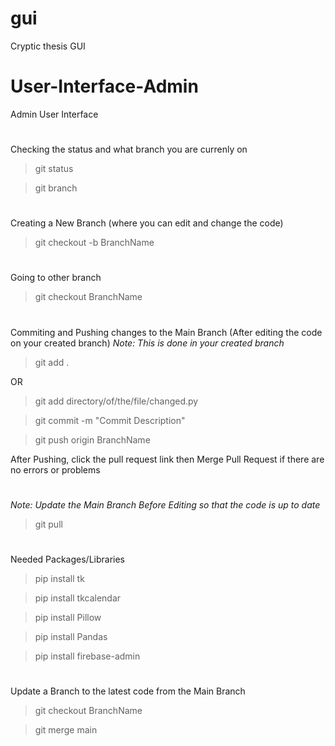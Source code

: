 # gui
Cryptic thesis GUI

# User-Interface-Admin
Admin User Interface
#
Checking the status and what branch you are currenly on
> git status

> git branch
#
Creating a New Branch (where you can edit and change the code)
> git checkout -b BranchName
#
Going to other branch
> git checkout BranchName
#
Commiting and Pushing changes to the Main Branch (After editing the code on your created branch)
*Note: This is done in your created branch*

> git add .

OR

> git add directory/of/the/file/changed.py


> git commit -m "Commit Description"

> git push origin BranchName

After Pushing, click the pull request link then Merge Pull Request if there are no errors or problems
#
*Note: Update the Main Branch Before Editing so that the code is up to date*
> git pull

#
Needed Packages/Libraries
> pip install tk

> pip install tkcalendar

> pip install Pillow

> pip install Pandas

> pip install firebase-admin

#
Update a Branch to the latest code from the Main Branch
>git checkout BranchName

>git merge main
